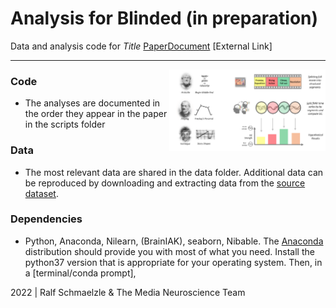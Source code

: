 Analysis for Blinded (in preparation)
=============================================

Data and analysis code for *Title* [PaperDocument](https://docs.google.com/) [External Link]


***

<img align="right" width=250px src=data/explainer_fig.png> 


### Code

-  The analyses are documented in the order they appear in the paper in the scripts folder

### Data

-   The most relevant data are shared in the data folder. Additional data can be reproduced by downloading and extracting data from the [source dataset](https://openneuro.org/datasets/ds000228/versions/1.1.0).

### Dependencies

-   Python, Anaconda, Nilearn, (BrainIAK), seaborn, Nibable. The [Anaconda](http://continuum.io/downloads) distribution should provide you with most of what you need. Install the python37 version that is appropriate for your operating system. Then, in a [terminal/conda prompt], 


2022 \| Ralf Schmaelzle & The Media Neuroscience Team

